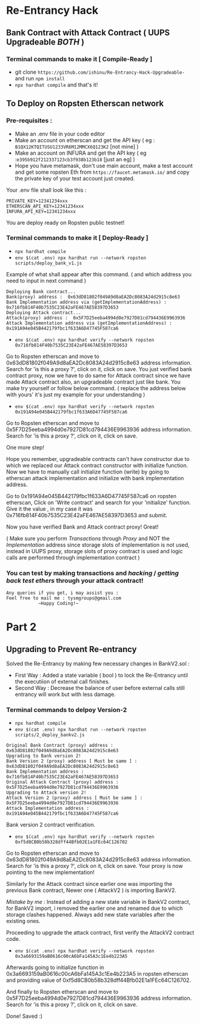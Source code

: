 # Re-Entrancy Hack

## Bank Contract with Attack Contract ( UUPS Upgradeable *BOTH* )

### Terminal commands to make it [ Compile-Ready ]

- git clone `https://github.com/ishinu/Re-Entrancy-Hack-Upgradeable-` and run `npm install`
- `npx hardhat compile` and that's it! 

## To Deploy on Ropsten Etherscan network

### Pre-requisites : 

- Make an .env file in your code editor
- Make an account on etherscan and get the API key ( eg : `B1QX12KTQITUSU1233VR6M12MMCX6Q123K2` [not mine] ) 
- Make an account on INFURA and get the API key ( eg :`e395b912f212337123cb3f938b123b18` [just an eg] )
- Hope you have metamask, don't use main account, make a test account and get some ropsten Eth from `https://faucet.metamask.io/` and copy the private key of your test account just created. 

Your .env file shall look like this : 

```
PRIVATE_KEY=12341234xxx
ETHERSCAN_API_KEY=12341234xxx
INFURA_API_KEY=12341234xxx
```

You are deploy ready on Ropsten public testnet! 

### Terminal commands to make it [ Deploy-Ready ]

- `npx hardhat compile`
- `env $(cat .env) npx hardhat run --network ropsten scripts/deploy_bank_v1.js`

Example of what shall appear after this command. ( and which address you need to input in next command ) 

```
Deploying Bank contract...
Bank(proxy) address :  0x63dD81802f049A9d8aEA2Dc8083A24d2915c8e63
Bank Implementation address via (getImplementationAddress) :  0x716fb814F40b7535C23E42aFE467AE58397D3653
Deploying Attack contract...
Attack(proxy) address :  0x5F7D25eeba4994d0e7927D81cd794436E9963936
Attack Implementation address via (getImplementationAddress) :  0x191A94e045B442179fbc1f633A6D47745F587ca6
```


- `env $(cat .env) npx hardhat verify --network ropsten 0x716fb814F40b7535C23E42aFE467AE58397D3653`

Go to Ropsten etherscan and move to 0x63dD81802f049A9d8aEA2Dc8083A24d2915c8e63 address information. 
Search for 'is this a proxy ?', click on it, click on save.
You just verified bank contract proxy, now we have to do same for Attack contract since we have made Attack contract also, an upgradeable contract just like bank.
You make try yourself or follow below command. ( replace the address below with yours' it's just my example for your understanding )

- `env $(cat .env) npx hardhat verify --network ropsten 0x191A94e045B442179fbc1f633A6D47745F587ca6`

Go to Ropsten etherscan and move to 0x5F7D25eeba4994d0e7927D81cd794436E9963936 address information. 
Search for 'is this a proxy ?', click on it, click on save.

One more step!

Hope you remember, upgradeable contracts can't have constructor due to which we replaced our Attack contract constructor with initialize function. 
Now we have to manually call initialize function (write) by going to etherscan attack implementation and initialize with bank implementation address.

Go to 0x191A94e045B442179fbc1f633A6D47745F587ca6 on ropsten etherscan, Click on 'Write contract' and search for your 'initialize' function.
Give it the value , in my case it was 0x716fb814F40b7535C23E42aFE467AE58397D3653 and submit.

Now you have verified Bank and Attack contract proxy! Great!

( Make sure you perform *Transactions* through *Proxy* and NOT the *Implementation* address since storage slots of implementation is not used, instead
in UUPS proxy, storage slots of proxy contract is used and logic calls are performed through implementation contract ) 

### You can test by making transactions and *hacking* / *getting back test ethers* through your attack contract!


```
Any queries if you get, i may assist you : 
Feel free to mail me : tysmgroups@gmail.com
            ~Happy Coding!~
```

# Part 2

## Upgrading to Prevent Re-entrancy

Solved the Re-Entrancy by making few necessary changes in BankV2.sol : 

- First Way : Added a state variable ( bool ) to lock the Re-Entrancy until the executiion of external call finishes.
- Second Way : Decrease the balance of user before external calls still entrancy will work but with less damage. 

### Terminal commands to delpoy Version-2

- `npx hardhat compile`
- `env $(cat .env) npx hardhat run --network ropsten scripts/2_deploy_bankv2.js`

```
Original Bank Contract (proxy) address :  0x63dD81802f049A9d8aEA2Dc8083A24d2915c8e63
Upgrading to Bank version 2!
Bank Version 2 (proxy) address [ Must be same ] :  0x63dD81802f049A9d8aEA2Dc8083A24d2915c8e63
Bank Implementation address :  0x716fb814F40b7535C23E42aFE467AE58397D3653
Original Attack Contract (proxy) address :  0x5F7D25eeba4994d0e7927D81cd794436E9963936
Upgrading to Attack version 2!
Attack Version 2 (proxy) address [ Must be same ] :  0x5F7D25eeba4994d0e7927D81cd794436E9963936
Attack Implementation address :  0x191A94e045B442179fbc1f633A6D47745F587ca6
```

Bank version 2 contract verification.

- `env $(cat .env) npx hardhat verify --network ropsten 0xf5d8CB0b58b328dff44Bfb02E1a1FEc64C126702` 

Go to Ropsten etherscan and move to 0x63dD81802f049A9d8aEA2Dc8083A24d2915c8e63 address information. 
Search for 'is this a proxy ?', click on it, click on save.
Your proxy is now pointing to the new implementation!

Similarly for the Attack contract since earlier one was importing the previous Bank contract, Newer one ( AttackV2 ) is importing BankV2.

*Mistake by me* : Instead of adding a new state variable in BankV2 contract, for BankV2 import, i removed the earlier one and renamed due to which
storage clashes happened. Always add new state variables after the existing ones.

Proceeding to upgrade the attack contract, first verify the AttackV2 contract code.

- `env $(cat .env) npx hardhat verify --network ropsten 0x3a6693159aB0616c00cA6bFa145A3c1Ee4b223A5`

Afterwards going to initialize function in 0x3a6693159aB0616c00cA6bFa145A3c1Ee4b223A5 in ropsten etherscan and providing value of 0xf5d8CB0b58b328dff44Bfb02E1a1FEc64C126702.

And finally to Ropsten etherscan and move to 0x5F7D25eeba4994d0e7927D81cd794436E9963936 address information. 
Search for 'is this a proxy ?', click on it, click on save.

Done!
Saved :) 





